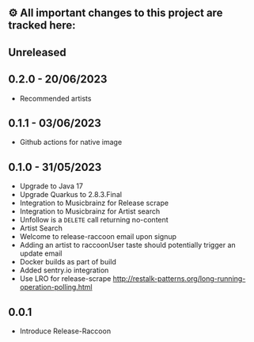 ⚙️ All important changes to this project are tracked here:
---

## Unreleased

## 0.2.0 - 20/06/2023
* Recommended artists

## 0.1.1 - 03/06/2023
* Github actions for native image

## 0.1.0 - 31/05/2023
* Upgrade to Java 17
* Upgrade Quarkus to 2.8.3.Final
* Integration to Musicbrainz for Release scrape
* Integration to Musicbrainz for Artist search
* Unfollow is a `DELETE` call returning no-content
* Artist Search
* Welcome to release-raccoon email upon signup
* Adding an artist to raccoonUser taste should potentially trigger an update email
* Docker builds as part of build
* Added sentry.io integration
* Use LRO for release-scrape http://restalk-patterns.org/long-running-operation-polling.html

## 0.0.1
* Introduce Release-Raccoon
